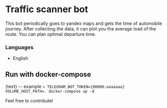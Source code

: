 # Traffic scanner bot
This bot periodically goes to yandex maps and gets the time of automobile journey. After collecting the data, it can plot you the average load of the route. You can plan optimal departure time.

### Languages
* English

## Run with docker-compose
{text} -- example
`> TELEGRAM_BOT_TOKEN={00000:aaaaaaa} VOLUME_HOST_PATH=. docker-compose up -d`

Feel free to contribute!